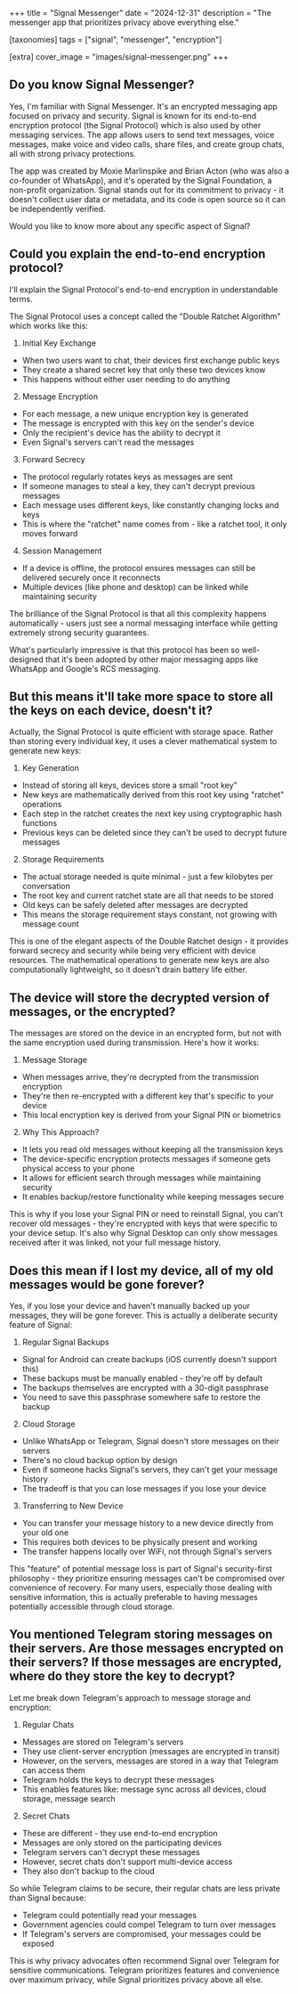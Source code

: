+++
title = "Signal Messenger"
date = "2024-12-31"
description = "The messenger app that prioritizes privacy above everything else."

[taxonomies]
tags = ["signal", "messenger", "encryption"]

[extra]
cover_image = "images/signal-messenger.png"
+++

## Do you know Signal Messenger?

Yes, I'm familiar with Signal Messenger. It's an encrypted messaging app focused on privacy and security. Signal is known for its end-to-end encryption protocol (the Signal Protocol) which is also used by other messaging services. The app allows users to send text messages, voice messages, make voice and video calls, share files, and create group chats, all with strong privacy protections.

The app was created by Moxie Marlinspike and Brian Acton (who was also a co-founder of WhatsApp), and it's operated by the Signal Foundation, a non-profit organization. Signal stands out for its commitment to privacy - it doesn't collect user data or metadata, and its code is open source so it can be independently verified.

Would you like to know more about any specific aspect of Signal?

## Could you explain the end-to-end encryption protocol?

I'll explain the Signal Protocol's end-to-end encryption in understandable terms.

The Signal Protocol uses a concept called the "Double Ratchet Algorithm" which works like this:

1.  Initial Key Exchange

*   When two users want to chat, their devices first exchange public keys
*   They create a shared secret key that only these two devices know
*   This happens without either user needing to do anything

2.  Message Encryption

*   For each message, a new unique encryption key is generated
*   The message is encrypted with this key on the sender's device
*   Only the recipient's device has the ability to decrypt it
*   Even Signal's servers can't read the messages

3.  Forward Secrecy

*   The protocol regularly rotates keys as messages are sent
*   If someone manages to steal a key, they can't decrypt previous messages
*   Each message uses different keys, like constantly changing locks and keys
*   This is where the "ratchet" name comes from - like a ratchet tool, it only moves forward

4.  Session Management

*   If a device is offline, the protocol ensures messages can still be delivered securely once it reconnects
*   Multiple devices (like phone and desktop) can be linked while maintaining security

The brilliance of the Signal Protocol is that all this complexity happens automatically - users just see a normal messaging interface while getting extremely strong security guarantees.

What's particularly impressive is that this protocol has been so well-designed that it's been adopted by other major messaging apps like WhatsApp and Google's RCS messaging.

## But this means it'll take more space to store all the keys on each device, doesn't it?

Actually, the Signal Protocol is quite efficient with storage space. Rather than storing every individual key, it uses a clever mathematical system to generate new keys:

1.  Key Generation

*   Instead of storing all keys, devices store a small "root key"
*   New keys are mathematically derived from this root key using "ratchet" operations
*   Each step in the ratchet creates the next key using cryptographic hash functions
*   Previous keys can be deleted since they can't be used to decrypt future messages

2.  Storage Requirements

*   The actual storage needed is quite minimal - just a few kilobytes per conversation
*   The root key and current ratchet state are all that needs to be stored
*   Old keys can be safely deleted after messages are decrypted
*   This means the storage requirement stays constant, not growing with message count

This is one of the elegant aspects of the Double Ratchet design - it provides forward secrecy and security while being very efficient with device resources. The mathematical operations to generate new keys are also computationally lightweight, so it doesn't drain battery life either.

## The device will store the decrypted version of messages, or the encrypted?

The messages are stored on the device in an encrypted form, but not with the same encryption used during transmission. Here's how it works:

1.  Message Storage

*   When messages arrive, they're decrypted from the transmission encryption
*   They're then re-encrypted with a different key that's specific to your device
*   This local encryption key is derived from your Signal PIN or biometrics

2.  Why This Approach?

*   It lets you read old messages without keeping all the transmission keys
*   The device-specific encryption protects messages if someone gets physical access to your phone
*   It allows for efficient search through messages while maintaining security
*   It enables backup/restore functionality while keeping messages secure

This is why if you lose your Signal PIN or need to reinstall Signal, you can't recover old messages - they're encrypted with keys that were specific to your device setup. It's also why Signal Desktop can only show messages received after it was linked, not your full message history.

## Does this mean if I lost my device, all of my old messages would be gone forever?

Yes, if you lose your device and haven't manually backed up your messages, they will be gone forever. This is actually a deliberate security feature of Signal:

1.  Regular Signal Backups

*   Signal for Android can create backups (iOS currently doesn't support this)
*   These backups must be manually enabled - they're off by default
*   The backups themselves are encrypted with a 30-digit passphrase
*   You need to save this passphrase somewhere safe to restore the backup

2.  Cloud Storage

*   Unlike WhatsApp or Telegram, Signal doesn't store messages on their servers
*   There's no cloud backup option by design
*   Even if someone hacks Signal's servers, they can't get your message history
*   The tradeoff is that you can lose messages if you lose your device

3.  Transferring to New Device

*   You can transfer your message history to a new device directly from your old one
*   This requires both devices to be physically present and working
*   The transfer happens locally over WiFi, not through Signal's servers

This "feature" of potential message loss is part of Signal's security-first philosophy - they prioritize ensuring messages can't be compromised over convenience of recovery. For many users, especially those dealing with sensitive information, this is actually preferable to having messages potentially accessible through cloud storage.

## You mentioned Telegram storing messages on their servers. Are those messages encrypted on their servers? If those messages are encrypted, where do they store the key to decrypt?

Let me break down Telegram's approach to message storage and encryption:

1.  Regular Chats

*   Messages are stored on Telegram's servers
*   They use client-server encryption (messages are encrypted in transit)
*   However, on the servers, messages are stored in a way that Telegram can access them
*   Telegram holds the keys to decrypt these messages
*   This enables features like: message sync across all devices, cloud storage, message search

2.  Secret Chats

*   These are different - they use end-to-end encryption
*   Messages are only stored on the participating devices
*   Telegram servers can't decrypt these messages
*   However, secret chats don't support multi-device access
*   They also don't backup to the cloud

So while Telegram claims to be secure, their regular chats are less private than Signal because:

*   Telegram could potentially read your messages
*   Government agencies could compel Telegram to turn over messages
*   If Telegram's servers are compromised, your messages could be exposed

This is why privacy advocates often recommend Signal over Telegram for sensitive communications. Telegram prioritizes features and convenience over maximum privacy, while Signal prioritizes privacy above all else.


